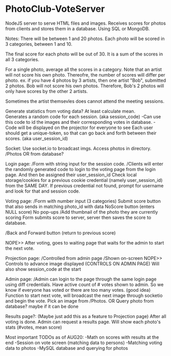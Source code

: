 # PhotoClub-VoteServer

NodeJS server to serve HTML files and images.
Receives scores for photos from clients and stores them in a database. Using SQL or MongoDB.

Notes:
There will be between 1 and 20 photos.
Each photo will be scored in 3 categories, between 1 and 10.

The final score for each photo will be out of 30.  It is a sum of the scores in all 3 categories.

For a single photo, average all the scores in a category.  Note that an artist will not score his own photo.  Thereofre, the number of scores will differ per photo.  ex.  if you have 4 photos by 3 artists, then one artist "Bob", submitted 2 photos.  Bob will not score his own photos.  Therefore, Bob's 2 photos will only have scores by the other 2 artists.

Sometimes the artist themsevles does cannot attend the meeting sessions.

Generate statistics from voting data? At least calculate mean.  
Generates a random code for each session. (aka session_code)
	-Can use this code to id the images and their corresponding votes in database.
	- Code will be displayed on the projector for everyone to see
Each user should get a unique-token, so that can go back and forth between their scores. (aka user_session_id)

Socket:
Use socket.io to broadcast imgs.
Access photos in directory. /Photos OR from database?

Login page: 
/Form with string input for the session code.
/Clients will enter the randomly generated code to login to the voting page from the login page.
And then be assigned their user_session_id
Check local storage/cookies for a previous cookie credential (namely user_session_id) from the SAME DAY.  If previous credential not found, prompt for username and look for that and session code.

Voting page:
/Form with number input (3 categories)
Submit score button that also sends in matching photo_id with data
NoScore button (enters NULL score)
No pop-ups
/Add thumbnail of the photo they are currently scoring
Form submits score to server, server then saves the score to database.

/Back and Forward button (return to previous score)

NOPE>> After voting, goes to waiting page that waits for the admin to start the next vote.

Projection page:
/Controlled from admin page
/Shown on-screen
NOPE>> Controls to advance image displayed (CONTROLS ON ADMIN PAGE)
Will also show session_code at the start

Admin page:
/Admin can login to the page through the same login page using diff credentials.
Have active count of # votes shown to admin. So we know if everyone has voted or there are too many votes.  (good idea)
Function to start next vote, will broadcast the next image through socketio and begin the vote.
Pick an image from /Photos. 
OR
Query photo from database? maybe if it can be done

Results page?: (Maybe just add this as a feature to Projection page)
After all voting is done. Admin can request a results page.
Will show each photo's stats (#votes, mean score)

Most important TODOs as of AUG20:
-Math on scores with results at the end
-Session on vote screen (matching data to persons)
-Matching voting data to photos
-MySQL database and querying for photos